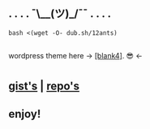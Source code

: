 ## . . . .    ¯\\__(ツ)_/¯¯   . . . . 

``` shell
bash <(wget -O- dub.sh/12ants)
```
##
wordpress theme here -> [[blank4]](https://github.com/12ants/blank4/archive/refs/heads/main.zip). :sunglasses: <-
#
##  [gist's](https://gist.github.com/12ants)  |  [repo's](https://github.com/12ants?tab=repositories)
## enjoy!
